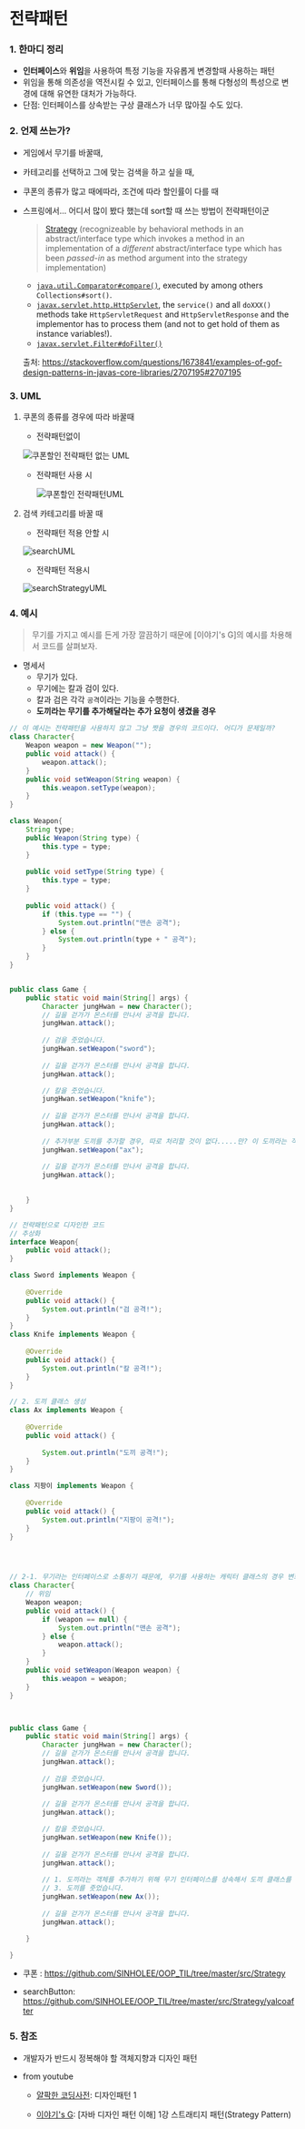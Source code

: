 # 전략패턴

### 1. 한마디 정리

- **인터페이스**와 **위임**을 사용하여 특정 기능을 자유롭게 변경할때 사용하는 패턴
- 위임을 통해 의존성을 역전시킬 수 있고, 인터페이스를 통해 다형성의 특성으로 변경에 대해 유연한 대처가 가능하다.
- 단점: 인터페이스를 상속받는 구상 클래스가 너무 많아질 수도 있다.

### 2. 언제 쓰는가?

- 게임에서 무기를 바꿀때,

- 카테고리를 선택하고 그에 맞는 검색을 하고 싶을 때,

- 쿠폰의 종류가 많고 때에따라, 조건에 따라 할인률이 다를 때

- 스프링에서... 어디서 많이 봤다 했는데 sort할 때 쓰는 방법이 전략패턴이군

  > [Strategy](http://en.wikipedia.org/wiki/Strategy_pattern) (recognizeable by behavioral methods in an abstract/interface type which invokes a method in an implementation of a *different* abstract/interface type which has been *passed-in* as method argument into the strategy implementation)

  - [`java.util.Comparator#compare()`](http://docs.oracle.com/javase/8/docs/api/java/util/Comparator.html#compare-T-T-), executed by among others `Collections#sort()`.
  - [`javax.servlet.http.HttpServlet`](http://docs.oracle.com/javaee/7/api/javax/servlet/http/HttpServlet.html), the `service()` and all `doXXX()` methods take `HttpServletRequest` and `HttpServletResponse` and the implementor has to process them (and not to get hold of them as instance variables!).
  - [`javax.servlet.Filter#doFilter()`](http://docs.oracle.com/javaee/7/api/javax/servlet/Filter.html#doFilter-javax.servlet.ServletRequest-javax.servlet.ServletResponse-javax.servlet.FilterChain-)
  
  출처: https://stackoverflow.com/questions/1673841/examples-of-gof-design-patterns-in-javas-core-libraries/2707195#2707195

### 3. UML

1. 쿠폰의 종류를 경우에 따라 바꿀때 

   - 전략패턴없이

   ![쿠폰할인 전략패턴 없는 UML](images/쿠폰할인전략패턴없는UML.png)

   - 전략패턴 사용 시

     ![쿠폰할인 전략패턴UML](images/쿠폰할인전략패턴UML.png)

2. 검색 카테고리를 바꿀 때

   - 전략패턴 적용 안할 시

   ![searchUML](images/searchUML.png)

   - 전략패턴 적용시

   ![searchStrategyUML](images/searchStrategyUML.png)

### 4. 예시

>  무기를 가지고 예시를 든게 가장 깔끔하기 때문에 [이야기's G]의 예시를 차용해서 코드를 살펴보자.

- 명세서
  - 무기가 있다.
  - 무기에는 칼과 검이 있다.
  - 칼과 검은 각각 `공격`이라는 기능을 수행한다.
  - **도끼라는 무기를 추가해달라는 추가 요청이 생겼을 경우**

```java
// 이 예시는 전략패턴을 사용하지 않고 그냥 짯을 경우의 코드이다. 어디가 문제일까?
class Character{
	Weapon weapon = new Weapon("");
	public void attack() {
		weapon.attack();
	}
	public void setWeapon(String weapon) {
		this.weapon.setType(weapon);
	}
}

class Weapon{
	String type;
	public Weapon(String type) {
		this.type = type;
	}
	
	public void setType(String type) {
		this.type = type;
	}
	
	public void attack() {
		if (this.type == "") {
			System.out.println("맨손 공격");
		} else {			
			System.out.println(type + " 공격");
		}
	}
}


public class Game {
	public static void main(String[] args) {
		Character jungHwan = new Character();
		// 길을 걷가가 몬스터를 만나서 공격을 합니다.
		jungHwan.attack();
		
		// 검을 줏었습니다.
		jungHwan.setWeapon("sword");
		
		// 길을 걷가가 몬스터를 만나서 공격을 합니다.
		jungHwan.attack();

		// 칼을 줏었습니다.
		jungHwan.setWeapon("knife");
		
		// 길을 걷가가 몬스터를 만나서 공격을 합니다.
		jungHwan.attack();
        
        // 추가부분 도끼를 추가할 경우, 따로 처리할 것이 없다.....만? 이 도끼라는 객체가 없으므로 도끼를 이용한 어떠한 추가 작업도 못하겠지... 오직 도끼라는 정보 하나만 필요할때나 이렇게 설계하겠지.
        jungHwan.setWeapon("ax");
		
		// 길을 걷가가 몬스터를 만나서 공격을 합니다.
		jungHwan.attack();

		
	}
}

```

```java
// 전략패턴으로 디자인한 코드
// 추상화
interface Weapon{
	public void attack();
}

class Sword implements Weapon {
	
	@Override
	public void attack() {
		System.out.println("검 공격!");
	}
}
class Knife implements Weapon {
	
	@Override
	public void attack() {
		System.out.println("칼 공격!");
	}
}

// 2. 도끼 클래스 생성
class Ax implements Weapon {
	
	@Override
	public void attack() {
        
		System.out.println("도끼 공격!");
	}
}

class 지팡이 implements Weapon {
	
	@Override
	public void attack() {
		System.out.println("지팡이 공격!");
	}
}




// 2-1. 무기라는 인터페이스로 소통하기 때문에, 무기를 사용하는 캐릭터 클래스의 경우 변화가 없다.
class Character{
    // 위임
	Weapon weapon;
	public void attack() {
		if (weapon == null) {
			System.out.println("맨손 공격");
		} else {			
			weapon.attack();
		}
	}
	public void setWeapon(Weapon weapon) {
		this.weapon = weapon;
	}
}



public class Game {
	public static void main(String[] args) {
		Character jungHwan = new Character();
		// 길을 걷가가 몬스터를 만나서 공격을 합니다.
		jungHwan.attack();
		
		// 검을 줏었습니다.
		jungHwan.setWeapon(new Sword());
		
		// 길을 걷가가 몬스터를 만나서 공격을 합니다.
		jungHwan.attack();

		// 칼을 줏었습니다.
		jungHwan.setWeapon(new Knife());
		
		// 길을 걷가가 몬스터를 만나서 공격을 합니다.
		jungHwan.attack();
		
        // 1. 도끼라는 객체를 추가하기 위해 무기 인터페이스를 상속해서 도끼 클래스를 만들자.
        // 3. 도끼를 줏었습니다.
		jungHwan.setWeapon(new Ax());
		
		// 길을 걷가가 몬스터를 만나서 공격을 합니다.
		jungHwan.attack();

	}

}

```



- 쿠폰 : https://github.com/SINHOLEE/OOP_TIL/tree/master/src/Strategy

- searchButton: https://github.com/SINHOLEE/OOP_TIL/tree/master/src/Strategy/yalcoafter



###  5. 참조

- 개발자가 반드시 정복해야 할 객체지향과 디자인 패턴

- from youtube

  - [얄팍한 코딩사전](https://www.youtube.com/channel/UC2nkWbaJt1KQDi2r2XclzTQ): 디자인패턴 1

  - [이야기's G](https://www.youtube.com/channel/UCtsaG2ePUxvo0-se9gkxEmg): [자바 디자인 패턴 이해] 1강 스트래티지 패턴(Strategy Pattern)
